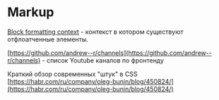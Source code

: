 # Markup

[Block formatting context](https://developer.mozilla.org/en-US/docs/Web/Guide/CSS/Block_formatting_context) - контекст в котором существуют отфлоатченные элементы.

[https://github.com/andrew--r/channels](https://github.com/andrew--r/channels) - список Youtube каналов по фронтенду

Краткий обзор современных "штук" в CSS [https://habr.com/ru/company/oleg-bunin/blog/450824/](https://habr.com/ru/company/oleg-bunin/blog/450824/)
